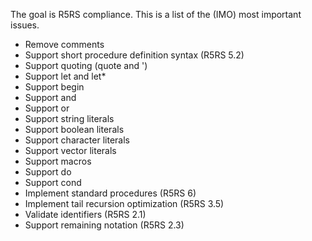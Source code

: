 The goal is R5RS compliance. This is a list of the (IMO) most
important issues.

* Remove comments
* Support short procedure definition syntax (R5RS 5.2)
* Support quoting (quote and ')
* Support let and let*
* Support begin
* Support and
* Support or
* Support string literals
* Support boolean literals
* Support character literals
* Support vector literals
* Support macros
* Support do
* Support cond
* Implement standard procedures (R5RS 6)
* Implement tail recursion optimization (R5RS 3.5)
* Validate identifiers (R5RS 2.1)
* Support remaining notation (R5RS 2.3)

